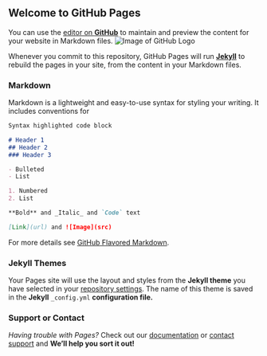## Welcome to GitHub Pages

You can use the [editor on **GitHub**](https://github.com/kalutes/CS193_Fall18_Lab1/edit/master/index.md) to maintain and preview the content for your website in Markdown files.
![Image of GitHub Logo](https://camo.githubusercontent.com/9c6f74a2efdd63a412dd405835338a0f3a4f8ed022cb4af2b6cb640a58e68053/68747470733a2f2f6c616d616368696e657269652e6f72672f77702d636f6e74656e742f75706c6f6164732f323031392f30362f6769746875622e6a7067)

Whenever you commit to this repository, GitHub Pages will run [**Jekyll**](https://jekyllrb.com/) to rebuild the pages in your site, from the content in your Markdown files.

### Markdown

Markdown is a lightweight and easy-to-use syntax for styling your writing. It includes conventions for

```markdown
Syntax highlighted code block

# Header 1
## Header 2
### Header 3

- Bulleted
- List

1. Numbered
2. List

**Bold** and _Italic_ and `Code` text

[Link](url) and ![Image](src)
```

For more details see [GitHub Flavored Markdown](https://guides.github.com/features/mastering-markdown/).

### Jekyll Themes

Your Pages site will use the layout and styles from the **Jekyll theme** you have selected in your [repository settings](https://github.com/kalutes/CS193_Fall18_Lab1/settings). The name of this theme is saved in the **Jekyll** `_config.yml` **configuration file.**

### Support or Contact

_Having trouble with Pages?_ Check out our [documentation](https://help.github.com/categories/github-pages-basics/) or [contact support](https://github.com/contact) and **We’ll help you sort it out!**
